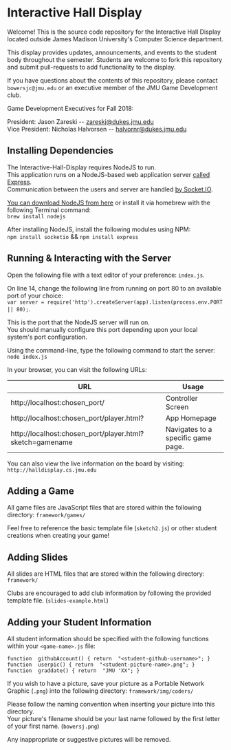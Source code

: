 ﻿# Interactive Hall Display

Welcome! This is the source code repository for the Interactive Hall Display located outside James Madison University's Computer Science department.

This display provides updates, announcements, and events to the student body throughout the semester. Students are welcome to fork this repository and submit pull-requests to add functionality to the display. 

If you have questions about the contents of this repository, please contact `bowersjc@jmu.edu` or an executive member of the JMU Game Development club.

Game Development Executives for Fall 2018:

President: Jason Zareski -- <zareskj@dukes.jmu.edu>\
Vice President: Nicholas Halvorsen -- <halvornr@dukes.jmu.edu>

## Installing Dependencies

The Interactive-Hall-Display requires NodeJS to run.  
This application runs on a NodeJS-based web application server [called Express](https://expressjs.com/en/api.html).  
Communication between the users and server are handled [by Socket.IO](https://socket.io/docs/).

[You can download NodeJS from here](https://nodejs.org/en/) or install it via homebrew with the following Terminal command:  
`brew install nodejs`

After installing NodeJS, install the following modules using NPM:  
`npm install socketio` && `npm install express`

## Running & Interacting with the Server

Open the following file with a text editor of your preference: `index.js`.  

On line 14, change the following line from running on port 80 to an available port of your choice:  
`var server = require('http').createServer(app).listen(process.env.PORT || 80);`.

This is the port that the NodeJS server will run on.  
You should manually configure this port depending upon your local system's port configuration.

Using the command-line, type the following command to start the server: `node index.js`

In your browser, you can visit the following URLs:


| URL      | Usage     |
| ---      | ---       |
| http://localhost:chosen_port/ | Controller Screen |
| http://localhost:chosen_port/player.html? |App Homepage |
| http://localhost:chosen_port/player.html?sketch=gamename | Navigates to a specific game page. |

You can also view the live information on the board by visiting:  
`http://halldisplay.cs.jmu.edu`

## Adding a Game

All game files are JavaScript files that are stored within the following directory: `framework/games/`

Feel free to reference the basic template file (`sketch2.js`) or other student creations when creating your game!

## Adding Slides

All slides are HTML files that are stored within the following directory: `framework/`

Clubs are encouraged to add club information by following the provided template file. (`slides-example.html`)

## Adding your Student Information

All student information should be specified with the following functions within your `<game-name>.js` file:
```
function  githubAccount() { return  "<student-github-username>"; }
function  userpic() { return  "<student-picture-name>.png"; }
function  graddate() { return  "JMU 'XX"; }
```

If you wish to have a picture, save your picture as a Portable Network Graphic (`.png`) into the following directory: `framework/img/coders/`

Please follow the naming convention when inserting your picture into this directory.  
Your picture's filename should be your last name followed by the first letter of your first name. (`bowersj.png`)

Any inappropriate or suggestive pictures will be removed.